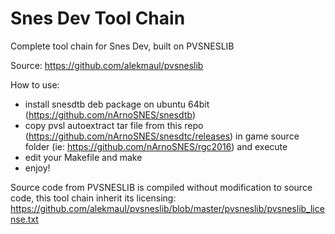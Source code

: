 Snes Dev Tool Chain
===================

Complete tool chain for Snes Dev, built on PVSNESLIB

Source: https://github.com/alekmaul/pvsneslib

How to use:

- install snesdtb deb package on ubuntu 64bit (https://github.com/nArnoSNES/snesdtb)
- copy pvsl autoextract tar file from this repo (https://github.com/nArnoSNES/snesdtc/releases) in game source folder (ie: https://github.com/nArnoSNES/rgc2016) and execute 
- edit your Makefile and make
- enjoy!

Source code from PVSNESLIB is compiled without modification to source code, this tool chain inherit its licensing: https://github.com/alekmaul/pvsneslib/blob/master/pvsneslib/pvsneslib_license.txt
